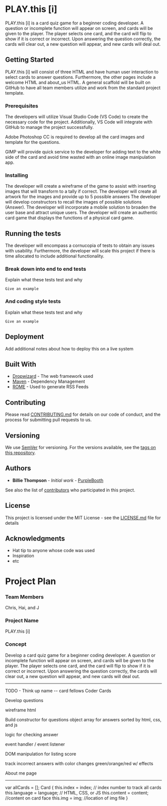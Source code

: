 # PLAY.this [i]

PLAY.this [i] is a card quiz game for a beginner coding developer.  A question or incomplete function will appear on screen, and cards will be given to the player.  The player selects one card, and the card will flip to show if it is correct or incorrect.  Upon answering the question correctly, the cards will clear out, a new question will appear, and new cards will deal out.

## Getting Started

PLAY.this [i] will consist of three HTML and have human user interaction to select cards to answer questions. Furthermore, the other pages include a welcome HTML and about_us HTML. A general scaffold will be built on GitHub to have all team members utilize and work from the standard project template.

### Prerequisites

The developers will utilize Visual Studio Code (VS Code) to create the necessary code for the project. Additionally, VS Code will integrate with GitHub to manage the project successfully. 

Adobe Photoshop CC is required to develop all the card images and template for the questions. 

GIMP will provide quick service to the developer for adding text to the white side of the card and avoid time wasted with an online image manipulation app. 

### Installing

The developer will create a wireframe of the game to assist with inserting images that will transform to a tally if correct. 
The developer will create all artwork for the images and provide up to 5 possible answers 
The developer will develop constructors to recall the images of possible solutions (Answer). 
The developer will incorporate a mobile solution to broaden the user base and attract unique users. 
The developer will create an authentic card game that displays the functions of a physical card game. 

## Running the tests

The developer will encompass a cornucopia of tests to obtain any issues with usability. Furthermore, the developer will scale this project if there is time allocated to include additional functionality. 

### Break down into end to end tests

Explain what these tests test and why

```
Give an example
```

### And coding style tests

Explain what these tests test and why

```
Give an example
```

## Deployment

Add additional notes about how to deploy this on a live system

## Built With

* [Dropwizard](http://www.dropwizard.io/1.0.2/docs/) - The web framework used
* [Maven](https://maven.apache.org/) - Dependency Management
* [ROME](https://rometools.github.io/rome/) - Used to generate RSS Feeds

## Contributing

Please read [CONTRIBUTING.md](https://gist.github.com/PurpleBooth/b24679402957c63ec426) for details on our code of conduct, and the process for submitting pull requests to us.

## Versioning

We use [SemVer](http://semver.org/) for versioning. For the versions available, see the [tags on this repository](https://github.com/your/project/tags). 

## Authors

* **Billie Thompson** - *Initial work* - [PurpleBooth](https://github.com/PurpleBooth)

See also the list of [contributors](https://github.com/your/project/contributors) who participated in this project.

## License

This project is licensed under the MIT License - see the [LICENSE.md](LICENSE.md) file for details

## Acknowledgments

* Hat tip to anyone whose code was used
* Inspiration
* etc








# Project Plan

### Team Members
Chris, Hai, and J

### Project Name
PLAY.this [i]

### Concept
Develop a card quiz game for a beginner coding developer.  A question or incomplete function will appear on screen, and cards will be given to the player.  The player selects one card, and the card will flip to show if it is correct or incorrect.  Upon answering the question correctly, the cards will clear out, a new question will appear, and new cards will deal out.

-------------------------------------------------

TODO -
Think up name -- card fellows    Coder Cards    

Develop questions

wireframe html

Build constructor for questions
    object array for answers sorted by html, css, and js

logic for checking answer

event handler / event listener

DOM manipulation for listing score

track incorrect answers with color changes  green/orange/red w/ effects

About me page

-----------------------------------------------------

var allCards = [];
Card {
    this.index = index; // index number to track all cards
    this.language = language; // HTML, CSS, or JS
    this.content = content; //content on card face
    this.img = img; //location of img file
}

